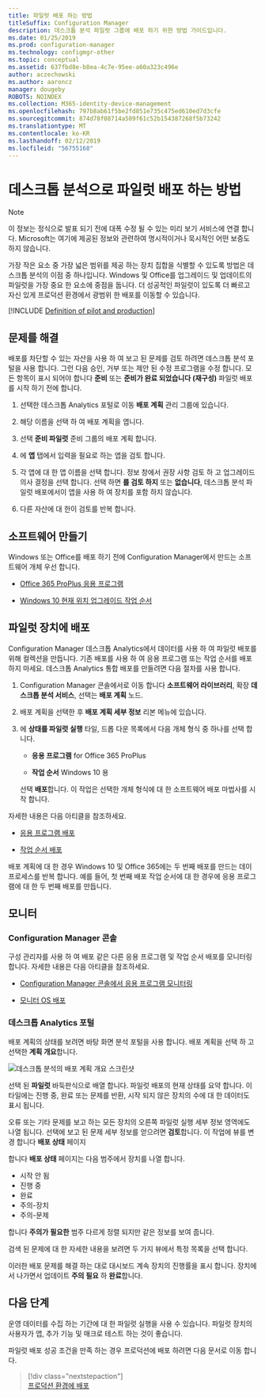 ```yaml
---
title: 파일럿 배포 하는 방법
titleSuffix: Configuration Manager
description: 데스크톱 분석 파일럿 그룹에 배포 하기 위한 방법 가이드입니다.
ms.date: 01/25/2019
ms.prod: configuration-manager
ms.technology: configmgr-other
ms.topic: conceptual
ms.assetid: 637fbd8e-b8ea-4c7e-95ee-a60a323c496e
author: aczechowski
ms.author: aaroncz
manager: dougeby
ROBOTS: NOINDEX
ms.collection: M365-identity-device-management
ms.openlocfilehash: 797b8ab61f5be2fd851e735c475ed610ed7d3cfe
ms.sourcegitcommit: 874d78f08714a509f61c52b154387268f5b73242
ms.translationtype: MT
ms.contentlocale: ko-KR
ms.lasthandoff: 02/12/2019
ms.locfileid: "56755168"
---
```

# <a name="how-to-deploy-to-pilot-with-desktop-analytics"></a>데스크톱 분석으로 파일럿 배포 하는 방법

> [!Note]  
> 이 정보는 정식으로 발표 되기 전에 대폭 수정 될 수 있는 미리 보기 서비스에 연결 합니다. Microsoft는 여기에 제공된 정보와 관련하여 명시적이거나 묵시적인 어떤 보증도 하지 않습니다.  

가장 작은 요소 중 가장 넓은 범위를 제공 하는 장치 집합을 식별할 수 있도록 방법은 데스크톱 분석의 이점 중 하나입니다. Windows 및 Office를 업그레이드 및 업데이트의 파일럿을 가장 중요 한 요소에 중점을 둡니다. 더 성공적인 파일럿이 있도록 더 빠르고 자신 있게 프로덕션 환경에서 광범위 한 배포를 이동할 수 있습니다.  

[!INCLUDE [Definition of pilot and production](includes/define-pilot-prod.md)]



## <a name="address-issues"></a>문제를 해결

배포를 차단할 수 있는 자산을 사용 하 여 보고 된 문제를 검토 하려면 데스크톱 분석 포털을 사용 합니다. 그런 다음 승인, 거부 또는 제안 된 수정 프로그램을 수정 합니다. 모든 항목이 표시 되어야 합니다 **준비** 또는 **준비가 완료 되었습니다 (재구성)** 파일럿 배포를 시작 하기 전에 합니다. 

1. 선택한 데스크톱 Analytics 포털로 이동 **배포 계획** 관리 그룹에 있습니다.  

2. 해당 이름을 선택 하 여 배포 계획을 엽니다.  

3. 선택 **준비 파일럿** 준비 그룹의 배포 계획 합니다.  

4. 에 **앱** 탭에서 입력을 필요로 하는 앱을 검토 합니다.  

5. 각 앱에 대 한 앱 이름을 선택 합니다. 정보 창에서 권장 사항 검토 하 고 업그레이드 의사 결정을 선택 합니다. 선택 하면 **를 검토 하지** 또는 **없습니다**, 데스크톱 분석 파일럿 배포에서이 앱을 사용 하 여 장치를 포함 하지 않습니다.  

6. 다른 자산에 대 한이 검토를 반복 합니다.  




## <a name="create-software"></a>소프트웨어 만들기

Windows 또는 Office를 배포 하기 전에 Configuration Manager에서 만드는 소프트웨어 개체 우선 합니다.

- [Office 365 ProPlus 응용 프로그램](https://docs.microsoft.com/sccm/sum/deploy-use/manage-office-365-proplus-updates#deploy-office-365-apps)  

- [Windows 10 현재 위치 업그레이드 작업 순서](https://docs.microsoft.com/sccm/osd/deploy-use/create-a-task-sequence-to-upgrade-an-operating-system)



## <a name="deploy-to-pilot-devices"></a>파일럿 장치에 배포

Configuration Manager 데스크톱 Analytics에서 데이터를 사용 하 여 파일럿 배포를 위해 컬렉션을 만듭니다. 기존 배포를 사용 하 여 응용 프로그램 또는 작업 순서를 배포 하지 마세요. 데스크톱 Analytics 통합 배포를 만들려면 다음 절차를 사용 합니다.

1. Configuration Manager 콘솔에서로 이동 합니다 **소프트웨어 라이브러리**, 확장 **데스크톱 분석 서비스**, 선택는 **배포 계획** 노드.  

2. 배포 계획을 선택한 후 **배포 계획 세부 정보** 리본 메뉴에 있습니다.  

3. 에 **상태를 파일럿 실행** 타일, 드롭 다운 목록에서 다음 개체 형식 중 하나를 선택 합니다.  

    - **응용 프로그램** for Office 365 ProPlus  

    - **작업 순서** Windows 10 용  
  
   선택 **배포**합니다. 이 작업은 선택한 개체 형식에 대 한 소프트웨어 배포 마법사를 시작 합니다. 


자세한 내용은 다음 아티클을 참조하세요.  

- [응용 프로그램 배포](/sccm/apps/deploy-use/deploy-applications#bkmk_deploy)  

- [작업 순서 배포](/sccm/osd/deploy-use/manage-task-sequences-to-automate-tasks#BKMK_DeployTS)  


배포 계획에 대 한 경우 Windows 10 및 Office 365에는 두 번째 배포를 만드는 데이 프로세스를 반복 합니다. 예를 들어, 첫 번째 배포 작업 순서에 대 한 경우에 응용 프로그램에 대 한 두 번째 배포를 만듭니다.



## <a name="monitor"></a>모니터

### <a name="configuration-manager-console"></a>Configuration Manager 콘솔

구성 관리자를 사용 하 여 배포 같은 다른 응용 프로그램 및 작업 순서 배포를 모니터링 합니다. 자세한 내용은 다음 아티클을 참조하세요.  

- [Configuration Manager 콘솔에서 응용 프로그램 모니터링](/sccm/apps/deploy-use/monitor-applications-from-the-console)  

- [모니터 OS 배포](/sccm/osd/deploy-use/monitor-operating-system-deployments)  


### <a name="desktop-analytics-portal"></a>데스크톱 Analytics 포털

배포 계획의 상태를 보려면 바탕 화면 분석 포털을 사용 합니다. 배포 계획을 선택 하 고 선택한 **계획 개요**합니다. 

![데스크톱 분석의 배포 계획 개요 스크린샷](media/deployment-plan-overview.png)

선택 된 **파일럿** 바둑판식으로 배열 합니다. 파일럿 배포의 현재 상태를 요약 합니다. 이 타일에는 진행 중, 완료 또는 문제를 반환, 시작 되지 않은 장치의 수에 대 한 데이터도 표시 됩니다.

오류 또는 기타 문제를 보고 하는 모든 장치의 오른쪽 파일럿 실행 세부 정보 영역에도 나열 됩니다. 선택에 보고 된 문제 세부 정보를 얻으려면 **검토**합니다. 이 작업에 뷰를 변경 합니다 **배포 상태** 페이지

합니다 **배포 상태** 페이지는 다음 범주에서 장치를 나열 합니다.

- 시작 안 됨
- 진행 중
- 완료
- 주의-장치
- 주의-문제

합니다 **주의가 필요한** 범주 다르게 정렬 되지만 같은 정보를 보여 줍니다.

검색 된 문제에 대 한 자세한 내용을 보려면 두 가지 뷰에서 특정 목록을 선택 합니다.

이러한 배포 문제를 해결 하는 대로 대시보드 계속 장치의 진행률을 표시 합니다. 장치에서 나가면서 업데이트 **주의 필요** 하 **완료**합니다.



## <a name="next-steps"></a>다음 단계

운영 데이터를 수집 하는 기간에 대 한 파일럿 실행을 사용 수 있습니다. 파일럿 장치의 사용자가 앱, 추가 기능 및 매크로 테스트 하는 것이 좋습니다. 

파일럿 배포 성공 조건을 만족 하는 경우 프로덕션에 배포 하려면 다음 문서로 이동 합니다.
> [!div class="nextstepaction"]  
> [프로덕션 환경에 배포](/sccm/desktop-analytics/deploy-prod)  

